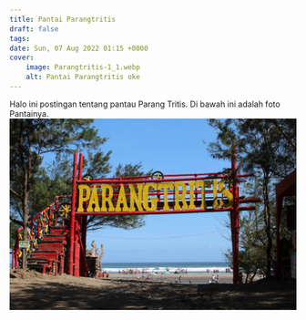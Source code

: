 ```yaml
---
title: Pantai Parangtritis
draft: false
tags:
date: Sun, 07 Aug 2022 01:15 +0000
cover:
    image: Parangtritis-1_1.webp
    alt: Pantai Parangtritis oke
---
```

Halo ini postingan tentang pantau Parang Tritis. Di bawah ini adalah foto Pantainya.
![Ini apa ya](Parangtritis-1_2.webp)
